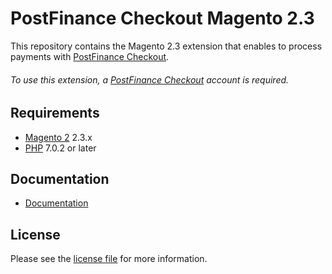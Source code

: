 # PostFinance Checkout Magento 2.3
This repository contains the Magento 2.3 extension that enables to process payments with [PostFinance Checkout](https://www.postfinance.ch/).

###### To use this extension, a [PostFinance Checkout](https://www.postfinance.ch/) account is required.

## Requirements

* [Magento 2](https://magento.com/) 2.3.x
* [PHP](http://php.net/) 7.0.2 or later

## Documentation

* [Documentation](https://plugin-documentation.postfinance-checkout.ch/pfpayments/magento-2.3/1.0.32/docs/en/documentation.html)

## License

Please see the [license file](https://github.com/pfpayments/magento-2.3/blob/1.0.32/LICENSE) for more information.